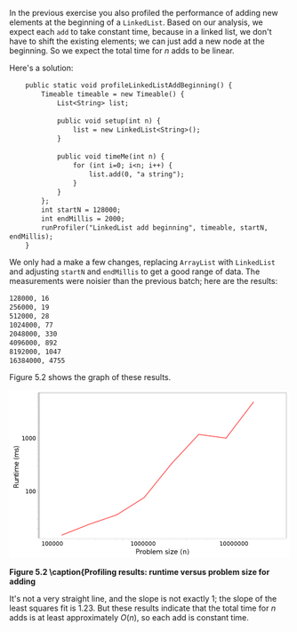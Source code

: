 In the previous exercise you also profiled the performance of adding new elements at the beginning of a `LinkedList`. Based on our analysis, we expect each `add` to take constant time, because in a linked list, we don't have to shift the existing elements; we can just add a new node at the beginning. So we expect the total time for $n$ adds to be linear.


Here's a solution:

```code
    public static void profileLinkedListAddBeginning() {
        Timeable timeable = new Timeable() {
            List<String> list;

            public void setup(int n) {
                list = new LinkedList<String>();
            }

            public void timeMe(int n) {
                for (int i=0; i<n; i++) {
                    list.add(0, "a string");
                }
            }
        };
        int startN = 128000;
        int endMillis = 2000;
        runProfiler("LinkedList add beginning", timeable, startN, endMillis);
    }
```

We only had a make a few changes, replacing `ArrayList` with `LinkedList` and adjusting `startN` and `endMillis` to get a good range of data. The measurements were noisier than the previous batch; here are the results:

```code
128000, 16
256000, 19
512000, 28
1024000, 77
2048000, 330
4096000, 892
8192000, 1047
16384000, 4755
```

Figure 5.2 shows the graph of these results.

![Figure 5.2 \caption{Profiling results: runtime versus problem size for adding](figs/profile3.png)

**Figure 5.2 \caption{Profiling results: runtime versus problem size for adding**

It's not a very straight line, and the slope is not exactly 1; the slope of the least squares fit is 1.23. But these results indicate that the total time for $n$ adds is at least approximately $O(n)$, so each add is constant time.